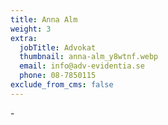 ```yaml
---
title: Anna Alm
weight: 3
extra:
  jobTitle: Advokat
  thumbnail: anna-alm_y8wtnf.webp
  email: info@adv-evidentia.se
  phone: 08-7850115
exclude_from_cms: false
---
```


\-
